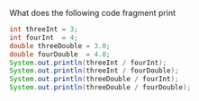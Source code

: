 What does the following code fragment print
```java
int threeInt = 3;
int fourInt  = 4;
double threeDouble = 3.0;
double fourDouble  = 4.0;
System.out.println(threeInt / fourInt);
System.out.println(threeInt / fourDouble);
System.out.println(threeDouble / fourInt);
System.out.println(threeDouble / fourDouble);
```
